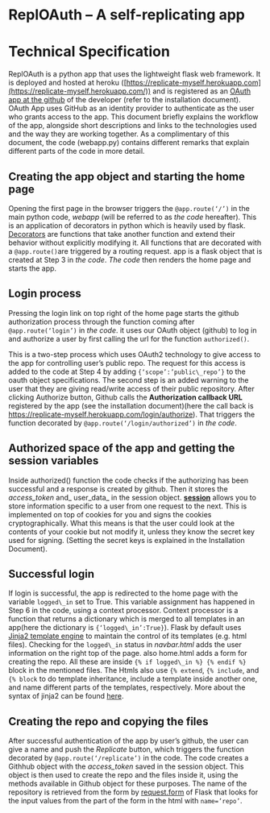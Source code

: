 ReplOAuth – A self-replicating app
==================================

Technical Specification
=======================

ReplOAuth is a python app that uses the lightweight flask web framework.
It is deployed and hosted at heroku
([https://replicate-myself.herokuapp.com](https://replicate-myself.herokuapp.com/))
and is registered as an [OAuth app at the
github](https://developer.github.com/apps/building-oauth-apps/) of the
developer (refer to the installation document). OAuth App uses GitHub as
an identity provider to authenticate as the user who grants access to
the app. This document briefly explains the workflow of the app,
alongside short descriptions and links to the technologies used and the
way they are working together. As a complimentary of this document, the
code (webapp.py) contains different remarks that explain different parts
of the code in more detail.

Creating the app object and starting the home page
--------------------------------------------------

Opening the first page in the browser triggers the `@app.route(‘/’)` in
the main python code, _webapp_   (will be referred to as *the code* hereafter).
This is an application of decorators in python which is heavily used by
flask. [Decorators](https://realpython.com/primer-on-python-decorators/)
are functions that take another function and extend their behavior
without explicitly modifying it. All functions that are decorated with a
`@app.route()`are triggered by a routing request. app is a flask object
that is created at Step 3 in *the code*. *The code* then renders the
home page and starts the app.

Login process
-------------

Pressing the login link on top right of the home page starts the github
authorization process through the function coming after
`@app.route(‘login’)` in *the code*. it uses our OAuth object (github) to
log in and authorize a user by first calling the url for the
function `authorized()`.

This is a two-step process which uses OAuth2 technology to give access
to the app for controlling user’s public repo. The request for this
access is added to the code at Step 4 by adding `{‘scope’:’public\_repo’}`
to the oauth object specifications. The second step is an added warning
to the user that they are giving read/write access of their public
repository. After clicking Authorize button, Github calls the
**Authorization callback URL** registered by the app (see the
installation document)(here the call back is
<https://replicate-myself.herokuapp.com/login/authorize>). That triggers
the function decorated by `@app.route(‘/login/authorized’)` in *the code*.

Authorized space of the app and getting the session variables
-------------------------------------------------------------

Inside authorized() function the code checks if the authorizing has been
successful and a response is created by github. Then it stores the
_access\_token_ and_ user\_data_ in the session object.
[**session**](https://flask.palletsprojects.com/en/1.1.x/api/#flask.session)
allows you to store information specific to a user from one request to
the next. This is implemented on top of cookies for you and signs the
cookies cryptographically. What this means is that the user could look
at the contents of your cookie but not modify it, unless they know the
secret key used for signing. (Setting the secret keys is explained in
the Installation Document).

Successful login
----------------

If login is successful, the app is redirected to the home page with the
variable `logged\_in` set to True. This variable assignment has happened
in Step 6 in the code, using a context processor. Context processor is a
function that returns a dictionary which is merged to all templates in
an app(here the dictionary is `{‘logged\_in’:True}`). Flask by default
uses [Jinja2 template
engine](https://flask.palletsprojects.com/en/1.1.x/templating/) to
maintain the control of its templates (e.g. html files). Checking for
the `logged\_in` status in _navbar.html_ adds the user information on the
right top of the page. also home.html adds a form for creating the repo.
All these are inside `{% if logged\_in %} {% endif %}` block in the
mentioned files. The Htmls also use `{% extend`, `{% include`, and `{% block`
to do template inheritance, include a template inside another one, and
name different parts of the templates, respectively. More about the
syntax of jinja2 can be found
[here](https://jinja.palletsprojects.com/en/2.10.x/templates/).

Creating the repo and copying the files
---------------------------------------

After successful authentication of the app by user’s github, the user
can give a name and push the *Replicate* button, which triggers the
function decorated by `@app.route(‘/replicate’)` in the code. The code
creates a Githhub object with the _access\_token_ saved in the session
object. This object is then used to create the repo and the files inside
it, using the methods available in Github object for these purposes. The
name of the repository is retrieved from the form by
[request.form](https://flask.palletsprojects.com/api/#flask.Request.form)
of Flask that looks for the input values from the part of the form in
the html with `name=’repo’`.
